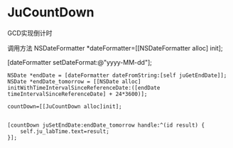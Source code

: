 # JuCountDown
GCD实现倒计时

调用方法
 NSDateFormatter *dateFormatter=[[NSDateFormatter alloc] init];
 
 [dateFormatter setDateFormat:@"yyyy-MM-dd"];

    NSDate *endDate = [dateFormatter dateFromString:[self juGetEndDate]];
    NSDate *endDate_tomorrow = [[NSDate alloc] initWithTimeIntervalSinceReferenceDate:([endDate timeIntervalSinceReferenceDate] + 24*3600)];

    countDown=[[JuCountDown alloc]init];


    [countDown juSetEndDate:endDate_tomorrow handle:^(id result) {
        self.ju_labTime.text=result;
    }];
